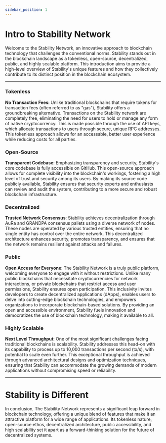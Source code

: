```yaml
---
sidebar_position: 1
---
```


# Intro to Stability Network 

Welcome to the Stability Network, an innovative approach to blockchain technology that challenges the conventional norms. Stability stands out in the blockchain landscape as a tokenless, open-source, decentralized, public, and highly scalable platform. This introduction aims to provide a high-level overview of Stability's unique features and how they collectively contribute to its distinct position in the blockchain ecosystem.

---

### Tokenless

**No Transaction Fees**: Unlike traditional blockchains that require tokens for transaction fees (often referred to as "gas"), Stability offers a groundbreaking alternative. Transactions on the Stability network are completely free, eliminating the need for users to hold or manage any form of native cryptocurrency. This is made possible through the use of API keys, which allocate transactions to users through secure, unique RPC addresses. This tokenless approach allows for an accessable, better user experience while reducing costs for all parties.

### Open-Source

**Transparent Codebase**: Emphasizing transparency and security, Stability's core codebase is fully accessible on GitHub. This open-source approach allows for complete visibility into the blockchain's workings, fostering a high level of trust and security among its users. By making its source code publicly available, Stability ensures that security experts and enthusiasts can review and audit the system, contributing to a more secure and robust blockchain infrastructure.

### Decentralized

**Trusted Network Consensus**: Stability achieves decentralization through AuRa and GRANDPA consensus pallets using a diverse network of nodes. These nodes are operated by various trusted entities, ensuring that no single entity has control over the entire network. This decentralized architecture enhances security, promotes transparency, and ensures that the network remains resilient against attacks and failures.

### Public 

**Open Access for Everyone**: The Stability Network is a truly public platform, welcoming everyone to engage with it without restrictions. Unlike many public blockchains that necessitate cryptocurrencies for network interactions, or private blockchains that restrict access and user permissions, Stability ensures open participation. This inclusivity invites developers to create decentralized applications (dApps), enables users to delve into cutting-edge blockchain technologies, and empowers organizations to incorporate blockchain-based solutions. By providing an open and accessible environment, Stability fuels innovation and democratizes the use of blockchain technology, making it available to all.

### Highly Scalable
  
**Next Level Throughput**: One of the most significant challenges facing traditional blockchains is scalability. Stability addresses this head-on with its capability to process up to 10,000 transactions per second (tx/s), with potential to scale even further. This exceptional throughput is achieved through advanced architectural designs and optimization techniques, ensuring that Stability can accommodate the growing demands of modern applications without compromising speed or reliability.

---

# Stability is Different
In conclusion, The Stability Network represents a significant leap forward in blockchain technology, offering a unique blend of features that make it an attractive platform for a wide range of applications. Its tokenless nature, open-source ethos, decentralized architecture, public accessibility, and high scalability set it apart as a forward-thinking solution for the future of decentralized systems.
